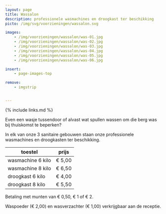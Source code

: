 ```yaml
---
layout: page
title: Wassalon
description: professionele wasmachines en droogkast ter beschikking
picto: /img/svg/voorzieningen/wassalon.svg

images:
    - /img/voorzieningen/wassalon/was-01.jpg
    - /img/voorzieningen/wassalon/was-02.jpg
    - /img/voorzieningen/wassalon/was-03.jpg
    - /img/voorzieningen/wassalon/was-04.jpg
    - /img/voorzieningen/wassalon/was-05.jpg
    - /img/voorzieningen/wassalon/was-06.jpg

insert:
    - page-images-top

remove:
    - imgstrip


---
```

{% include links.md %}

Even een wasje tussendoor of alvast wat spullen wassen om die berg was bij thuiskomst te beperken?

In elk van onze 3 sanitaire gebouwen staan onze professionele wasmachines en droogkasten ter beschikking.


| toestel                  | prijs  |
|--------------------------|:------:|
| wasmachine 6 kilo        | € 5,00 |
| wasmachine 8 kilo        | € 6,50 |
| droogkast 6 kilo         | € 4,00 |
| droogkast 8 kilo         | € 5,50 |


Betaling met munten van € 0,50, € 1 of € 2.

Waspoeder (€ 2,00) en wasverzachter (€ 1,00) verkrijgbaar aan de receptie.
